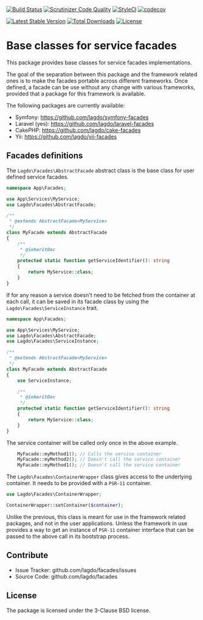 [![Build Status](https://github.com/lagdo/facades/actions/workflows/test.yml/badge.svg?branch=main)](https://github.com/lagdo/facades/actions)
[![Scrutinizer Code Quality](https://scrutinizer-ci.com/g/lagdo/facades/badges/quality-score.png?b=main)](https://scrutinizer-ci.com/g/lagdo/facades/?branch=main)
[![StyleCI](https://styleci.io/repos/957151579/shield?branch=main)](https://styleci.io/repos/957151579)
[![codecov](https://codecov.io/gh/lagdo/facades/branch/main/graph/badge.svg?token=HERKC60CC1)](https://codecov.io/gh/lagdo/facades)

[![Latest Stable Version](https://poser.pugx.org/lagdo/facades/v/stable)](https://packagist.org/packages/lagdo/facades)
[![Total Downloads](https://poser.pugx.org/lagdo/facades/downloads)](https://packagist.org/packages/lagdo/facades)
[![License](https://poser.pugx.org/lagdo/facades/license)](https://packagist.org/packages/lagdo/facades)

Base classes for service facades
================================

This package provides base classes for service facades implementations.

The goal of the separation between this package and the framework related ones is to make the facades portable across different frameworks.
Once defined, a facade can be use without any change with various frameworks, provided that a package for this framework is available.

The following packages are currently available:
- Symfony: https://github.com/lagdo/symfony-facades
- Laravel (yes): https://github.com/lagdo/laravel-facades
- CakePHP: https://github.com/lagdo/cake-facades
- Yii: https://github.com/lagdo/yii-facades

## Facades definitions

The `Lagdo\Facades\AbstractFacade` abstract class is the base class for user defined service facades.

```php
namespace App\Facades;

use App\Services\MyService;
use Lagdo\Facades\AbstractFacade;

/**
 * @extends AbstractFacade<MyService>
 */
class MyFacade extends AbstractFacade
{
    /**
     * @inheritDoc
     */
    protected static function getServiceIdentifier(): string
    {
        return MyService::class;
    }
}
```

If for any reason a service doesn't need to be fetched from the container at each call, it can be saved in its facade class by using the `Lagdo\Facades\ServiceInstance` trait.

```php
namespace App\Facades;

use App\Services\MyService;
use Lagdo\Facades\AbstractFacade;
use Lagdo\Facades\ServiceInstance;

/**
 * @extends AbstractFacade<MyService>
 */
class MyFacade extends AbstractFacade
{
    use ServiceInstance;

    /**
     * @inheritDoc
     */
    protected static function getServiceIdentifier(): string
    {
        return MyService::class;
    }
}
```

The service container will be called only once in the above example.

```php
    MyFacade::myMethod1(); // Calls the service container
    MyFacade::myMethod2(); // Doesn't call the service container
    MyFacade::myMethod1(); // Doesn't call the service container
```

The `Lagdo\Facades\ContainerWrapper` class gives access to the underlying container. It needs to be provided with a `PSR-11` container.

```php
use Lagdo\Facades\ContainerWrapper;

ContainerWrapper::setContainer($container);
```

Unlike the previous, this class is meant for use in the framework related packages, and not in the user applications.
Unless the framework in use provides a way to get an instance of `PSR-11` container interface that can be passed to the above call in its bootstrap process.

Contribute
----------

- Issue Tracker: github.com/lagdo/facades/issues
- Source Code: github.com/lagdo/facades

License
-------

The package is licensed under the 3-Clause BSD license.
